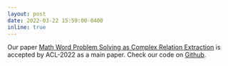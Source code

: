 ```yaml
---
layout: post
date: 2022-03-22 15:59:00-0400
inline: true
---
```


Our paper [Math Word Problem Solving as Complex Relation Extraction](https://arxiv.org/pdf/2203.10316v1.pdf) is accepted by ACL-2022 as a main paper. Check our code on [Github](https://github.com/allanj/Deductive-MWP).
